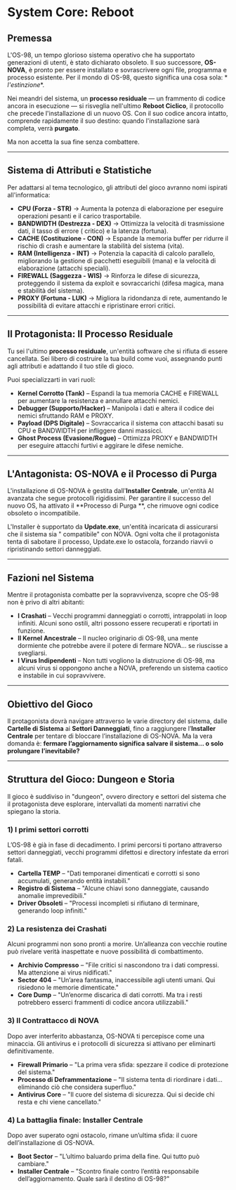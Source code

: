 # System Core: Reboot

## Premessa

L'OS-98, un tempo glorioso sistema operativo che ha supportato generazioni di utenti, è stato
dichiarato obsoleto. Il suo successore, **OS-NOVA**, è pronto per essere installato e sovrascrivere
ogni file, programma e processo esistente. Per il mondo di OS-98, questo significa una cosa sola: *
*l'estinzione**.

Nei meandri del sistema, un **processo residuale** — un frammento di codice ancora in esecuzione —
si risveglia nell'ultimo **Reboot Ciclico**, il protocollo che precede l'installazione di un nuovo
OS. Con il suo codice ancora intatto, comprende rapidamente il suo destino: quando l'installazione
sarà completa, verrà **purgato**.

Ma non accetta la sua fine senza combattere.

---

## Sistema di Attributi e Statistiche

Per adattarsi al tema tecnologico, gli attributi del gioco avranno nomi ispirati all'informatica:

- **CPU (Forza - STR)** → Aumenta la potenza di elaborazione per eseguire operazioni pesanti e il
  carico trasportabile.
- **BANDWIDTH (Destrezza - DEX)** → Ottimizza la velocità di trasmissione dati, il tasso di errore (
  critico) e la latenza (fortuna).
- **CACHE (Costituzione - CON)** → Espande la memoria buffer per ridurre il rischio di crash e
  aumentare la stabilità del sistema (vita).
- **RAM (Intelligenza - INT)** → Potenzia la capacità di calcolo parallelo, migliorando la gestione
  di pacchetti eseguibili (mana) e la velocità di elaborazione (attacchi speciali).
- **FIREWALL (Saggezza - WIS)** → Rinforza le difese di sicurezza, proteggendo il sistema da exploit
  e sovraccarichi (difesa magica, mana e stabilità del sistema).
- **PROXY (Fortuna - LUK)** → Migliora la ridondanza di rete, aumentando le possibilità di evitare
  attacchi e ripristinare errori critici.

---

## Il Protagonista: Il Processo Residuale

Tu sei l'ultimo **processo residuale**, un'entità software che si rifiuta di essere cancellata. Sei
libero di costruire la tua build come vuoi, assegnando punti agli attributi e adattando il tuo stile
di gioco.

Puoi specializzarti in vari ruoli:

- **Kernel Corrotto (Tank)** – Espandi la tua memoria CACHE e FIREWALL per aumentare la resistenza e
  annullare attacchi nemici.
- **Debugger (Supporto/Hacker)** – Manipola i dati e altera il codice dei nemici sfruttando RAM e
  PROXY.
- **Payload (DPS Digitale)** – Sovraccarica il sistema con attacchi basati su CPU e BANDWIDTH per
  infliggere danni massicci.
- **Ghost Process (Evasione/Rogue)** – Ottimizza PROXY e BANDWIDTH per eseguire attacchi furtivi e
  aggirare le difese nemiche.

---

## L'Antagonista: OS-NOVA e il Processo di Purga

L'installazione di OS-NOVA è gestita dall'**Installer Centrale**, un'entità AI avanzata che segue
protocolli rigidissimi. Per garantire il successo del nuovo OS, ha attivato il **Processo di Purga
**, che rimuove ogni codice obsoleto o incompatibile.

L'Installer è supportato da **Update.exe**, un'entità incaricata di assicurarsi che il sistema sia "
compatibile" con NOVA. Ogni volta che il protagonista tenta di sabotare il processo, Update.exe lo
ostacola, forzando riavvii o ripristinando settori danneggiati.

---

## Fazioni nel Sistema

Mentre il protagonista combatte per la sopravvivenza, scopre che OS-98 non è privo di altri
abitanti:

- **I Crashati** – Vecchi programmi danneggiati o corrotti, intrappolati in loop infiniti. Alcuni
  sono ostili, altri possono essere recuperati e riportati in funzione.
- **Il Kernel Ancestrale** – Il nucleo originario di OS-98, una mente dormiente che potrebbe avere
  il potere di fermare NOVA… se riuscisse a svegliarsi.
- **I Virus Indipendenti** – Non tutti vogliono la distruzione di OS-98, ma alcuni virus si
  oppongono anche a NOVA, preferendo un sistema caotico e instabile in cui sopravvivere.

---

## Obiettivo del Gioco

Il protagonista dovrà navigare attraverso le varie directory del sistema, dalle **Cartelle di
Sistema** ai **Settori Danneggiati**, fino a raggiungere l’**Installer Centrale** per tentare di
bloccare l’installazione di OS-NOVA. Ma la vera domanda è: **fermare l’aggiornamento significa
salvare il sistema… o solo prolungare l’inevitabile?**

---

## Struttura del Gioco: Dungeon e Storia

Il gioco è suddiviso in "dungeon", ovvero directory e settori del sistema che il protagonista deve
esplorare, intervallati da momenti narrativi che spiegano la storia.

### 1) I primi settori corrotti

L’OS-98 è già in fase di decadimento. I primi percorsi ti portano attraverso settori danneggiati,
vecchi programmi difettosi e directory infestate da errori fatali.

- **Cartella TEMP** – "Dati temporanei dimenticati e corrotti si sono accumulati, generando entità
  instabili."
- **Registro di Sistema** – "Alcune chiavi sono danneggiate, causando anomalie imprevedibili."
- **Driver Obsoleti** – "Processi incompleti si rifiutano di terminare, generando loop infiniti."

### 2) La resistenza dei Crashati

Alcuni programmi non sono pronti a morire. Un’alleanza con vecchie routine può rivelare verità
inaspettate e nuove possibilità di combattimento.

- **Archivio Compresso** – "File critici si nascondono tra i dati compressi. Ma attenzione ai virus
  nidificati."
- **Sector 404** – "Un’area fantasma, inaccessibile agli utenti umani. Qui risiedono le memorie
  dimenticate."
- **Core Dump** – "Un’enorme discarica di dati corrotti. Ma tra i resti potrebbero esserci frammenti
  di codice ancora utilizzabili."

### 3) Il Contrattacco di NOVA

Dopo aver interferito abbastanza, OS-NOVA ti percepisce come una minaccia. Gli antivirus e i
protocolli di sicurezza si attivano per eliminarti definitivamente.

- **Firewall Primario** – "La prima vera sfida: spezzare il codice di protezione del sistema."
- **Processo di Deframmentazione** – "Il sistema tenta di riordinare i dati… eliminando ciò che
  considera superfluo."
- **Antivirus Core** – "Il cuore del sistema di sicurezza. Qui si decide chi resta e chi viene
  cancellato."

### 4) La battaglia finale: Installer Centrale

Dopo aver superato ogni ostacolo, rimane un’ultima sfida: il cuore dell’installazione di OS-NOVA.

- **Boot Sector** – "L’ultimo baluardo prima della fine. Qui tutto può cambiare."
- **Installer Centrale** – "Scontro finale contro l’entità responsabile dell’aggiornamento. Quale
  sarà il destino di OS-98?"